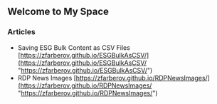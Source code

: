 ## Welcome to My Space

### Articles

*  Saving ESG Bulk Content as CSV Files [https://zfarberov.github.io/ESGBulkAsCSV/](https://zfarberov.github.io/ESGBulkAsCSV/ "https://zfarberov.github.io/ESGBulkAsCSV/")
*  RDP News Images [https://zfarberov.github.io/RDPNewsImages/](https://zfarberov.github.io/RDPNewsImages/ "https://zfarberov.github.io/RDPNewsImages/")

